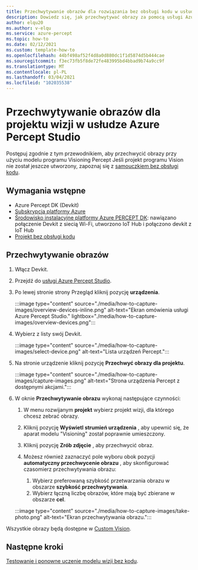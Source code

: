 ```yaml
---
title: Przechwytywanie obrazów dla rozwiązania bez obsługi kodu w usłudze Azure Percept Studio
description: Dowiedz się, jak przechwytywać obrazy za pomocą usługi Azure Percept DK w usłudze Azure Percept Studio na potrzeby rozwiązania bez obsługi kodu
author: elqu20
ms.author: v-elqu
ms.service: azure-percept
ms.topic: how-to
ms.date: 02/12/2021
ms.custom: template-how-to
ms.openlocfilehash: 44bf498af52f4d8a0d880dc1f1d5874d5b444cae
ms.sourcegitcommit: f3ec73fb5f8de72fe483995bd4bbad9b74a9cc9f
ms.translationtype: MT
ms.contentlocale: pl-PL
ms.lasthandoff: 03/04/2021
ms.locfileid: "102035538"
---
```

# <a name="capture-images-for-a-vision-project-in-azure-percept-studio"></a>Przechwytywanie obrazów dla projektu wizji w usłudze Azure Percept Studio

Postępuj zgodnie z tym przewodnikiem, aby przechwycić obrazy przy użyciu modelu programu Visioning Percept Jeśli projekt programu Vision nie został jeszcze utworzony, zapoznaj się z [samouczkiem bez obsługi kodu](./tutorial-nocode-vision.md).

## <a name="prerequisites"></a>Wymagania wstępne

- Azure Percept DK (Devkit)
- [Subskrypcja platformy Azure](https://azure.microsoft.com/free/)
- [Środowisko instalacyjne platformy Azure PERCEPT DK](./quickstart-percept-dk-set-up.md): nawiązano połączenie Devkit z siecią Wi-Fi, utworzono IoT Hub i połączono devkit z IoT Hub
- [Projekt bez obsługi kodu](./tutorial-nocode-vision.md)

## <a name="capture-images"></a>Przechwytywanie obrazów

1. Włącz Devkit.

1. Przejdź do [usługi Azure Percept Studio](https://go.microsoft.com/fwlink/?linkid=2135819).

1. Po lewej stronie strony Przegląd kliknij pozycję **urządzenia**.

    :::image type="content" source="./media/how-to-capture-images/overview-devices-inline.png" alt-text="Ekran omówienia usługi Azure Percept Studio." lightbox="./media/how-to-capture-images/overview-devices.png":::

1. Wybierz z listy swój Devkit.

    :::image type="content" source="./media/how-to-capture-images/select-device.png" alt-text="Lista urządzeń Percept.":::

1. Na stronie urządzenie kliknij pozycję **Przechwyć obrazy dla projektu**.

    :::image type="content" source="./media/how-to-capture-images/capture-images.png" alt-text="Strona urządzenia Percept z dostępnymi akcjami.":::

1. W oknie **Przechwytywanie obrazu** wykonaj następujące czynności:

    1. W menu rozwijanym **projekt** wybierz projekt wizji, dla którego chcesz zebrać obrazy.

    1. Kliknij pozycję **Wyświetl strumień urządzenia** , aby upewnić się, że aparat modelu "Visioning" został poprawnie umieszczony.

    1. Kliknij pozycję **Zrób zdjęcie** , aby przechwycić obraz.

    1. Możesz również zaznaczyć pole wyboru obok pozycji **automatyczny przechwycenie obrazu** , aby skonfigurować czasomierz przechwytywania obrazu:

        1. Wybierz preferowaną szybkość przetwarzania obrazu w obszarze **szybkość przechwytywania**.
        1. Wybierz łączną liczbę obrazów, które mają być zbierane w obszarze **cel**.

    :::image type="content" source="./media/how-to-capture-images/take-photo.png" alt-text="Ekran przechwytywania obrazu.":::

Wszystkie obrazy będą dostępne w [Custom Vision](https://www.customvision.ai/).

## <a name="next-steps"></a>Następne kroki

[Testowanie i ponowne uczenie modelu wizji bez kodu](https://docs.microsoft.com/azure/cognitive-services/custom-vision-service/test-your-model).